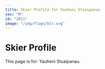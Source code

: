 ```yaml
---
title: Skier Profile for Yauheni Stsaipanau
sex: "M"
id: "2011"
image: "/img/flags/blr.svg" 
---
```


# Skier Profile

This page is for: Yauheni Stsaipanau.
    